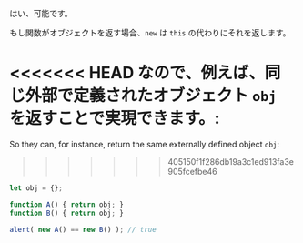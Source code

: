 はい、可能です。

もし関数がオブジェクトを返す場合、`new` は `this` の代わりにそれを返します。

<<<<<<< HEAD
なので、例えば、同じ外部で定義されたオブジェクト `obj` を返すことで実現できます。:
=======
So they can, for instance, return the same externally defined object `obj`:
>>>>>>> 405150f1f286db19a3c1ed913fa3e905fcefbe46

```js run no-beautify
let obj = {};

function A() { return obj; }
function B() { return obj; }

alert( new A() == new B() ); // true
```
